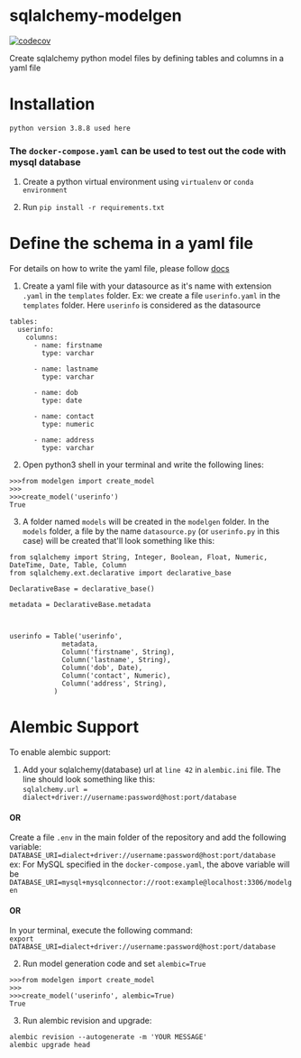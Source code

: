 
# sqlalchemy-modelgen

[![codecov](https://codecov.io/gh/shree14/sqlalchemy-modelgen/branch/main/graph/badge.svg?token=N0XQENE6IL)](https://codecov.io/gh/shree14/sqlalchemy-modelgen)


Create sqlalchemy python model files by defining tables and columns in a yaml file

# Installation

`python version 3.8.8 used here`

### The `docker-compose.yaml` can be used to test out the code with mysql database

1. Create a python virtual environment using `virtualenv` or `conda environment`

2. Run `pip install -r requirements.txt`

# Define the schema in a yaml file

For details on how to write the yaml file, please follow [docs](docs/yaml_creation.md)

1. Create a yaml file with your datasource as it's name with extension `.yaml` in the `templates` folder.
Ex: we create a file `userinfo.yaml` in the `templates` folder. Here `userinfo` is considered as the datasource
```
tables:
  userinfo:
    columns:
      - name: firstname
        type: varchar

      - name: lastname
        type: varchar

      - name: dob
        type: date

      - name: contact
        type: numeric

      - name: address
        type: varchar
```

2. Open python3 shell in your terminal and write the following lines:
```
>>>from modelgen import create_model
>>>
>>>create_model('userinfo')
True
```

3. A folder named `models` will be created in the `modelgen` folder. In the `models` folder, a file by the name `datasource.py` (or `userinfo.py` in this case) will be created that'll look something like this:

```
from sqlalchemy import String, Integer, Boolean, Float, Numeric, DateTime, Date, Table, Column
from sqlalchemy.ext.declarative import declarative_base

DeclarativeBase = declarative_base()

metadata = DeclarativeBase.metadata


    
userinfo = Table('userinfo', 
             metadata,
             Column('firstname', String),             
             Column('lastname', String),             
             Column('dob', Date),             
             Column('contact', Numeric),             
             Column('address', String),                                       
           )
```

# Alembic Support

To enable alembic support:

1. Add your sqlalchemy(database) url at `line 42` in `alembic.ini` file. The line should look something like this:<br /> `sqlalchemy.url = dialect+driver://username:password@host:port/database` <br />
  #### OR
  Create a file `.env` in the main folder of the repository and add the following variable:
  `DATABASE_URI=dialect+driver://username:password@host:port/database`<br />
  ex: For MySQL specified in the `docker-compose.yaml`, the above variable will be <br />`DATABASE_URI=mysql+mysqlconnector://root:example@localhost:3306/modelgen` <br />
  #### OR
  In your terminal, execute the following command:<br />
  `export DATABASE_URI=dialect+driver://username:password@host:port/database`

2. Run model generation code and set `alembic=True`
  ```
  >>>from modelgen import create_model
  >>>
  >>>create_model('userinfo', alembic=True)
  True
  ```

3. Run alembic revision and upgrade:
  ```
  alembic revision --autogenerate -m 'YOUR MESSAGE'
  alembic upgrade head 
  ```